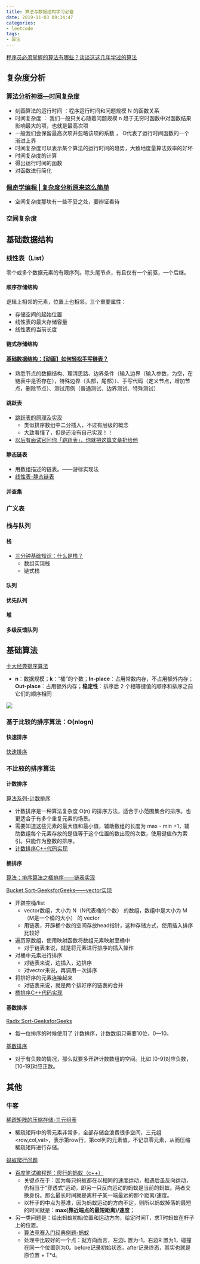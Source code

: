 ```yaml
---
title: 算法与数据结构学习必备
date: 2019-11-03 09:34:47
categories:
- leetcode
tags:
- 算法
---
```


[程序员必须掌握的算法有哪些？谈谈这这几年学过的算法](https://www.cxyxiaowu.com/2917.html)

## 复杂度分析

### [算法分析神器—时间复杂度](https://mp.weixin.qq.com/s?__biz=MzU1MDE4MzUxNA==&mid=2247483867&idx=1&sn=6270b56b79cb74334eb4faf80de05f0a&scene=21#wechat_redirect)              

-  刻画算法的运行时间 ：程序运行时间和问题规模 N 的函数关系
-  时间复杂度 ： 我们一般只关心随着问题规模 n 趋于无穷时函数中对函数结果影响最大的项，也就是最高次项 
  -  一般我们会保留最高次项并忽略该项的系数 ， O代表了运行时间函数的一个渐进上界 
  -  时间复杂度可以表示某个算法的运行时间的趋势，大致地度量算法效率的好坏 
-  时间复杂度的计算 
  -  得出运行时间的函数 
  -  对函数进行简化   

### [佩奇学编程 | 复杂度分析原来这么简单](https://mp.weixin.qq.com/s?__biz=MzIwODg1OTkzNw==&mid=2247484427&idx=1&sn=0ce7de439699dd3169ed8488cb5cd659&scene=21#wechat_redirect)

- 空间复杂度那块有一些不妥之处，要辨证看待

### 空间复杂度

## 基础数据结构

### 线性表（List）

零个或多个数据元素的有限序列。除头尾节点，有且仅有一个前驱，一个后继。

#### 顺序存储结构

逻辑上相邻的元素，位置上也相邻，三个重要属性：

- 存储空间的起始位置
- 线性表的最大存储容量
- 线性表的当前长度

#### 链式存储结构

#### [基础数据结构：【动画】如何轻松手写链表？](https://mp.weixin.qq.com/s?__biz=Mzg2NzA4MTkxNQ==&mid=2247486106&idx=2&sn=039eb52871cfe5428c7fcf1e770c8760&scene=21#wechat_redirect)       

- 熟悉节点的数据结构、理清思路、边界条件（输入边界（输入参数，为空，在链表中是否存在），特殊边界（头部，尾部））、手写代码（定义节点，增加节点，删除节点）、测试用例（普通测试、边界测试、特殊测试）

#### 跳跃表

- [跳跃表的原理及实现](https://blog.csdn.net/u013709270/article/details/53470428)
  - 类似排序数组中二分插入，不过有层级的概念
  - 大致看懂了，但是还没有自己实现！！
- [以后有面试官问你「跳跃表」，你就把这篇文章扔给他](https://mp.weixin.qq.com/s?__biz=Mzg2NzA4MTkxNQ==&mid=2247485133&idx=1&sn=5206c44c6ea6416d6c955e6eda29bc38&scene=21#wechat_redirect)

#### 静态链表

- 用数组描述的链表。——游标实现法
- [线性表-静态链表](https://blog.csdn.net/weixin_43340991/article/details/83475643)

####  并查集 

### 广义表

###  栈与队列

####  栈 

- [三分钟基础知识：什么是栈？](https://mp.weixin.qq.com/s?__biz=Mzg2NzA4MTkxNQ==&mid=2247486111&idx=2&sn=c5861252c84f0c1fcd3e51e77f98e377&scene=21#wechat_redirect)
  - 数组实现栈
  - 链式栈

####  队列 

#### 优先队列

#### 堆 

####  多级反馈队列 



## 基础算法

[十大经典排序算法](https://sort.hust.cc/)

- **n**：数据规模；**k**：“桶”的个数；**In-place**：占用常数内存，不占用额外内存；**Out-place**：占用额外内存；**稳定性**：排序后 2 个相等键值的顺序和排序之前它们的顺序相同

![](https://blobscdn.gitbook.com/v0/b/gitbook-28427.appspot.com/o/assets%2F-Lm9JtwbhXVOfXyecToy%2F-Lm9KQIJAMvCgJQzErQS%2F-Lm9KSPi7v-ygMtlI6Zr%2Fsort.png?generation=1565688978687703&alt=media)

### 基于比较的排序算法：O(nlogn)

#### 快速排序

[快速排序](https://blog.csdn.net/nrsc272420199/article/details/82587933)

### 不比较的排序算法

#### 计数排序

[算法系列-计数排序]( https://www.cnblogs.com/eaglet/archive/2010/09/16/1828016.html )

-  计数排序是一种算法复杂度 O(n) 的排序方法，适合于小范围集合的排序。也更适合于有多个重复元素的场景。
-  需要知道这些元素的最大值和最小值，辅助数组的长度为 max - min +1，辅助数组每个元素存放的是值等于这个位置的数出现的次数，使用键值作为索引。只能作为整数的排序。
-  [计数排序C++代码实现](https://blog.csdn.net/haiki66/article/details/103308183)

#### 桶排序

[算法：排序算法之桶排序——链表实现](https://blog.csdn.net/developer1024/article/details/79770240)

[Bucket Sort-GeeksforGeeks——vector实现]( https://www.geeksforgeeks.org/bucket-sort-2/ )

- 开辟空桶/list
  - vector数组，大小为 N（N代表桶的个数） 的数组，数组中是大小为 M（M是一个桶的大小） 的 vector
  - 用链表，开辟桶个数的空间存放head指针，这种存储方式，使用插入排序比较好
- 遍历原数组，使用映射函数将数组元素映射至桶中
  - 对于链表来说，就是将元素进行排序的插入操作
- 对桶中元素进行排序
  - 对链表来说，边插入，边排序
  - 对vector来说，再调用一次排序
- 将排好序的元素连接起来
  - 对链表来说，就是两个排好序的链表的合并
- [桶排序C++代码实现](https://blog.csdn.net/haiki66/article/details/103314489)

#### 基数排序

[Radix Sort-GeeksforGeeks]( https://www.geeksforgeeks.org/radix-sort/  )

- 每一位排序的时候使用了 计数排序，计数数组只需要10位，0—10。

[基数排序](https://sort.hust.cc/10.radixsort)

- 对于有负数的情况，那么就要多开辟计数数组的空间。比如 [0-9]对应负数，[10-19]对应正数。



## 其他

### 牛客

[稀疏矩阵的压缩存储-三元组表]( https://wenku.baidu.com/view/be829ed084254b35eefd348b.html )

- 稀疏矩阵中的零元素非常多，全部存储会浪费很多空间，三元组<row,col,val>，表示第row行，第col列的元素值，不记录零元素，从而压缩稀疏矩阵进行存储。

[蚂蚁爬行问题]( https://blog.csdn.net/luoweifu/article/details/12071865 )

- [百度笔试编程题：爬行的蚂蚁（c++）](https://blog.csdn.net/xubinlxb/article/details/52529774)
  - 关键点在于：因为每只蚂蚁都在以相同的速度运动，相遇后虽反向运动，仍相当于“穿透式”运动，即另一只反向运动的蚂蚁是当前的蚂蚁。两者交换身份。那么最长时间就是离杆子某一端最远的那个距离/速度。
  - 以杆子的中点为基准，因为蚂蚁运动的方向不定，则所以蚂蚁掉落的最短的时间就是：**max(靠近端点的最短距离)/速度**；
- 另一类问题是：给出蚂蚁初始位置和运动方向，给定时间T，求T时蚂蚁在杆子上的位置。
  - [算法竞赛入门经典例题-蚂蚁](https://blog.csdn.net/u012881011/article/details/46787577)
  - 处理中比较好的一个点：就方向而言，左边L 置为-1，右边R 置为1，碰撞在同一个位置则为0。before记录初始状态，after记录终态，其实也就是 原位置 + T*d。


